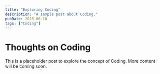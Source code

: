 ```yaml
---
title: "Exploring Coding"
description: "A sample post about Coding."
pubDate: 2025-06-18
tags: ["Coding"]
---
```


# Thoughts on Coding

This is a placeholder post to explore the concept of Coding. More content will be coming soon.
